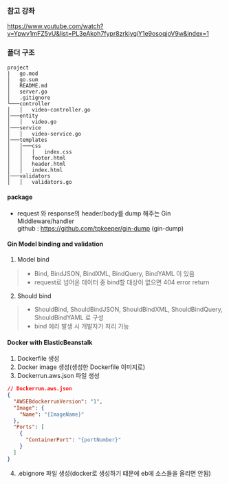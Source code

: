 ### 참고 강좌
https://www.youtube.com/watch?v=Ypwv1mFZ5vU&list=PL3eAkoh7fypr8zrkiygiY1e9osoqjoV9w&index=1

### 폴더 구조
```
project
|   go.mod
│   go.sum
│   README.md
│   server.go
│   .gitignore
└───controller
│   │   video-controller.go
│───entity
│   │   video.go
│───service
│   │   video-service.go
│───templates
│   │───css
│   │   │   index.css
│   │   footer.html
│   │   header.html
│   │   index.html
│───validators
│   │   validators.go
```

#### package
- request 와 response의 header/body를 dump 해주는 Gin Middleware/handler  
github : https://github.com/tpkeeper/gin-dump (gin-dump)

#### Gin Model binding and validation
1. Model bind
  > - Bind, BindJSON, BindXML, BindQuery, BindYAML 이 있음
  > - request로 넘어온 데이터 중 bind할 대상이 없으면 404 error return
2. Should bind
  > - ShouldBind, ShouldBindJSON, ShouldBindXML, ShouldBindQuery, ShouldBindYAML 로 구성
  > - bind 에러 발생 시 개발자가 처리 가능

#### Docker with ElasticBeanstalk
1. Dockerfile 생성
2. Docker image 생성(생성한 Dockerfile 이미지로)
3. Dockerrun.aws.json 파일 생성
```json
// Dockerrun.aws.json
{
  "AWSEBdockerrunVersion": "1",
  "Image": {
    "Name": "{ImageName}"
  },
  "Ports": [
    {
      "ContainerPort": "{portNumber}"
    }
  ]
}
```
4. .ebignore 파일 생성(docker로 생성하기 떄문에 eb에 소스들을 올리면 안됨)